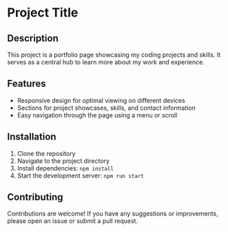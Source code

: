 # Project Title

## Description

This project is a portfolio page showcasing my coding projects and skills. It serves as a central hub to learn more about my work and experience.

## Features

- Responsive design for optimal viewing on different devices
- Sections for project showcases, skills, and contact information
- Easy navigation through the page using a menu or scroll

## Installation

1. Clone the repository
2. Navigate to the project directory
3. Install dependencies: `npm install`
4. Start the development server: `npm run start`

## Contributing

Contributions are welcome! If you have any suggestions or improvements, please open an issue or submit a pull request.
